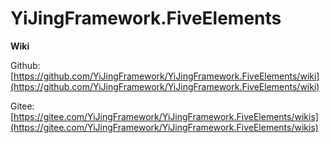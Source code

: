 # YiJingFramework.FiveElements

**Wiki**

Github: [https://github.com/YiJingFramework/YiJingFramework.FiveElements/wiki](https://github.com/YiJingFramework/YiJingFramework.FiveElements/wiki)

Gitee: [https://gitee.com/YiJingFramework/YiJingFramework.FiveElements/wikis](https://gitee.com/YiJingFramework/YiJingFramework.FiveElements/wikis)